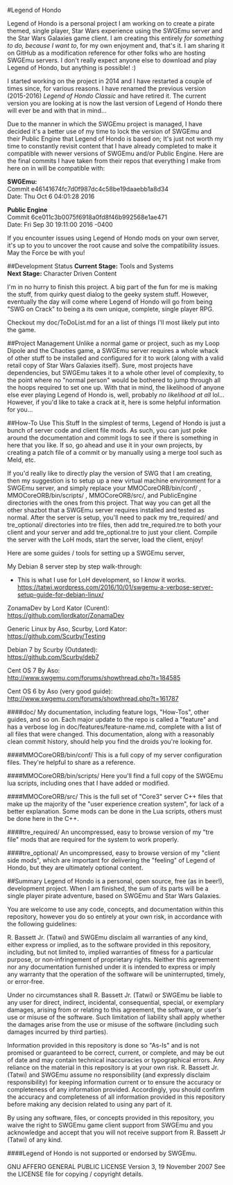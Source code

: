 #Legend of Hondo

Legend of Hondo is a personal project I am working on to create a pirate themed, single player, Star Wars experience using the SWGEmu server and the Star Wars Galaxies game client. I am creating this entirely *for something to do, because I want to*, for my own enjoyment and, that's it. I am sharing it on GitHub as a modification reference for other folks who are hosting SWGEmu servers. I don't really expect anyone else to download and play Legend of Hondo, but anything is possible! :)

I started working on the project in 2014 and I have restarted a couple of times since, for various reasons. I have renamed the previous version (2015-2016) *Legend of Hondo Classic* and have retired it. The current version you are looking at is now the last version of Legend of Hondo there will ever be and with that in mind... 

Due to the manner in which the SWGEmu project is managed, I have decided it's a better use of my time to lock the version of SWGEmu and their Public Engine that Legend of Hondo is based on; It's just not worth my time to constantly revisit content that I have already completed to make it compatible with newer versions of SWGEmu and/or Public Engine. Here are the final commits I have taken from their repos that everything I make from here on in will be compatible with:

**SWGEmu:**  
Commit e46141674fc7d0f987dc4c58be19daaebb1a8d34  
Date: Thu Oct 6 04:01:28 2016  


**Public Engine**  
Commit 6ce011c3b0075f6918a0fd8f46b992568e1ae471  
Date: Fri Sep 30 19:11:00 2016 -0400  


If you encounter issues using Legend of Hondo mods on your own server, it's up to you to uncover the root cause and solve the compatibility issues. May the Force be with you!


##Development Status
**Current Stage:** Tools and Systems  
**Next Stage:** Character Driven Content  

I'm in no hurry to finish this project. A big part of the fun for me is making the stuff, from quirky quest dialog to the geeky system stuff. However, eventually the day will come where Legend of Hondo will go from being "SWG on Crack" to being a its own unique, complete, single player RPG.

Checkout my doc/ToDoList.md for an a list of things I'll most likely put into the game. 


##Project Management
Unlike a normal game or project, such as my Loop Dipole and the Chaoties game, a SWGEmu server requires a whole whack of other stuff to be installed and configured for it to work (along with a valid retail copy of Star Wars Galaxies itself). Sure, most projects have dependencies, but SWGEmu takes it to a whole other level of complexity, to the point where no "normal person" would be bothered to jump through all the hoops required to set one up. With that in mind, the likelihood of anyone else ever playing Legend of Hondo is, well, probably *no likelihood at all* lol... However, if you'd like to take a crack at it, here is some helpful information for you...


##How-To Use This Stuff
In the simplest of terms, Legend of Hondo is just a bunch of server code and client file mods. As such, you can just poke around the documentation and commit logs to see if there is something in here that you like. If so, go ahead and use it in your own projects, by creating a patch file of a commit or by manually using a merge tool such as Meld, etc.

If you'd really like to directly play the version of SWG that I am creating, then my suggestion is to setup up a new virtual machine environment for a SWGEmu server, and simply replace your MMOCoreORB/bin/conf/ , MMOCoreORB/bin/scripts/ , MMOCoreORB/src/, and PublicEngine directories with the ones from this project. That way you can get all the other shazbot that a SWGEmu server requires installed and tested as normal. After the server is setup, you'll need to pack my tre_required/ and tre_optional/ directories into tre files, then add tre_required.tre to both your client and your server and add tre_optional.tre to just your client. Compile the server with the LoH mods, start the server, load the client, enjoy!

Here are some guides / tools for setting up a SWGEmu server,

My Debian 8 server step by step walk-through:  
- This is what I use for LoH development, so I *know* it works.
https://tatwi.wordpress.com/2016/10/01/swgemu-a-verbose-server-setup-guide-for-debian-linux/

ZonamaDev by Lord Kator (Curent):  
https://github.com/lordkator/ZonamaDev

Generic Linux by Aso, Scurby, Lord Kator:  
https://github.com/Scurby/Testing

Debian 7 by Scurby (Outdated):  
https://github.com/Scurby/deb7

Cent OS 7 By Aso:  
http://www.swgemu.com/forums/showthread.php?t=184585

Cent OS 6 by Aso (very good guide):  
http://www.swgemu.com/forums/showthread.php?t=161787


####doc/
My documentation, including feature logs, "How-Tos", other guides, and so on. Each major update to the repo is called a "feature" and has a verbose log in doc/features/feature-name.md, complete with a list of all files that were changed. This documentation, along with a reasonably clean commit history, should help you find the droids you're looking for.

####MMOCoreORB/bin/conf/
This is a full copy of my server configuration files. They're helpful to share as a reference.

####MMOCoreORB/bin/scripts/
Here you'll find a full copy of the SWGEmu lua scripts, including ones that I have added or modified.

####MMOCoreORB/src/
This is the full set of "Core3" server C++ files that make up the majority of the "user experience creation system", for lack of a better explanation. Some mods can be done in the Lua scripts, others must be done here in the C++.

####tre_required/
An uncompressed, easy to browse version of my "tre file" mods that are required for the system to work properly.

####tre_optional/
An uncompressed, easy to browse version of my "client side mods", which are important for delivering the "feeling" of Legend of Hondo, but they are ultimately optional content.



##Summary
Legend of Hondo is a personal, open source, free (as in beer!), development project. When I am finished, the sum of its parts will be a single player pirate adventure, based on SWGEmu and Star Wars Galaxies.

You are welcome to use any code, concepts, and documentation within this repository, however you do so entirely at your own risk, in accordance with the following guidelines:

R. Bassett Jr. (Tatwi) and SWGEmu disclaim all warranties of any kind, either express or implied, as to the software provided in this repository, including, but not limited to, implied warranties of fitness for a particular purpose, or non‐infringement of proprietary rights. Neither this agreement nor any documentation furnished under it is intended to express or imply any warranty that the operation of the software will be uninterrupted, timely, or error‐free.

Under no circumstances shall R. Bassett Jr. (Tatwi) or SWGEmu be liable to any user for direct, indirect, incidental, consequential, special, or exemplary damages, arising from or relating to this agreement, the software, or userʹs use or misuse of the software. Such limitation of liability shall apply whether the damages arise from the use or misuse of the software (including such damages incurred by third parties).

Information provided in this repository is done so "As-Is" and is not promised or guaranteed to be correct, current, or complete, and may be out of date and may contain technical inaccuracies or typographical errors. Any reliance on the material in this repository is at your own risk. R. Bassett Jr. (Tatwi) and SWGEmu assume no responsibility (and expressly disclaim responsibility) for keeping information current or to ensure the accuracy or completeness of any information provided. Accordingly, you should confirm the accuracy and completeness of all information provided in this repository before making any decision related to using any part of it.

By using any software, files, or concepts provided in this repository, you waive the right to SWGEmu game client support from SWGEmu and you acknowledge and accept that you will not receive support from R. Bassett Jr (Tatwi) of any kind.

####Legend of Hondo is not supported or endorsed by SWGEmu.

GNU AFFERO GENERAL PUBLIC LICENSE
Version 3, 19 November 2007
See the LICENSE file for copying / copyright details.
